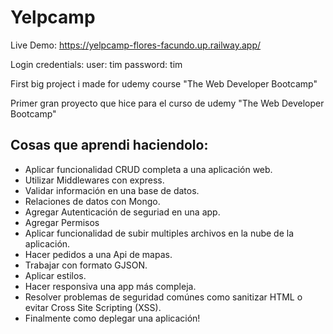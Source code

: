 # Yelpcamp
Live Demo:
https://yelpcamp-flores-facundo.up.railway.app/

Login credentials: user: tim password: tim

First big project i made for udemy course "The Web Developer Bootcamp"

Primer gran proyecto que hice para el curso de udemy "The Web Developer Bootcamp"

## Cosas que aprendi haciendolo:
- Aplicar funcionalidad CRUD completa a una aplicación web.
- Utilizar Middlewares con express.
- Validar información en una base de datos.
- Relaciones de datos con Mongo.
- Agregar Autenticación de seguriad en una app.
- Agregar Permisos
- Aplicar funcionalidad de subir multiples archivos en la nube de la aplicación.
- Hacer pedidos a una Api de mapas.
- Trabajar con formato GJSON.
- Aplicar estilos.
- Hacer responsiva una app más compleja.
- Resolver problemas de seguridad comúnes como sanitizar HTML o evitar Cross Site Scripting (XSS).
- Finalmente como deplegar una aplicación!

